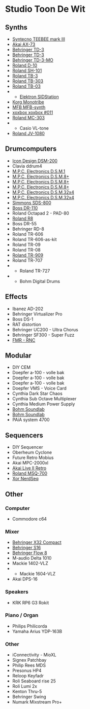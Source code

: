 # Studio Toon De Wit

## Synths

- [Syntecno TEEBEE mark III](https://reverb.com/item/29354798-syntecno-teebee-mark-iii)
- [Akai AX-73](https://www.vintagesynth.com/akai/ax73.php)
- [Behringer TD-3](https://www.behringer.com/product.html?modelCode=P0DTD)
- [Behringer TD-3](https://www.behringer.com/product.html?modelCode=P0DTD)
- [Behringer TD-3-MO](https://www.behringer.com/behringer/product?modelCode=P0EYF)
- [Roland D-10](https://reverb.com/p/roland-d-10-61-key-multi-timbral-linear-synthesizer)
- [Roland SH-101](https://reverb.com/p/roland-sh-101)
- [Roland TB-3](https://www.roland.com/global/products/tb-3/)
- [Roland TB-303](https://en.wikipedia.org/wiki/Roland_TB-303)
- [Roland TB-03](https://www.musicstore.com/nl_NL/EUR/Roland-TB-03/art-SYN0005565-000)
- * [Elektron SIDStation](https://reverb.com/item/48903141-elektron-sidstation)
- [Korg Monotribe](https://reverb.com/p/korg-monotribe)
- [MFB	MFB-synth](https://www.amazona.de/test-mfb-synth-synth-lite/)
- [xoxbox xoxbox #011](http://ladyada.net/make/x0xb0x/)
- [Roland MC-303](https://www.roland.com/global/products/mc-303/)
- * Casio	VL-tone
- [Roland JV-1080](https://www.roland.com/nl/products/jv-1080/)

## Drumcomputers
- [Icon Design DSM-200](https://spheremusic.com/Bargaindtl.asp?Item=4902)
- Clavia ddrum4
- [M.P.C. Electronics D.S.M.1](https://reverb.com/item/1597969-m-p-c-electronics-dsm-1-2-dsm-2-1970)
- [M.P.C. Electronics D.S.M.8+](https://www.muzines.co.uk/articles/modular-synthesis/8033?theme=2)
- [M.P.C. Electronics D.S.M.8+](https://www.muzines.co.uk/articles/modular-synthesis/8033?theme=2)
- [M.P.C. Electronics D.S.M.8+](https://www.muzines.co.uk/articles/modular-synthesis/8033?theme=2)
- [M.P.C. Electronics D.S.M.32x4](https://www.muzines.co.uk/articles/mpc-dsm32-electronic-drum-system/9008)
- [M.P.C. Electronics D.S.M.32x4](https://www.muzines.co.uk/articles/mpc-dsm32-electronic-drum-system/9008)
- [Simmons SDS-800](https://www.simmonsmuseum.com/?area=devices&view=details&id=17)
- [Boss DR-110](https://en.wikipedia.org/wiki/Boss_Doctor_Rhythm_DR-110)
- Roland Octapad 2 - PAD-80
- [Roland R8](https://en.wikipedia.org/wiki/Roland_R-8)
- Boss DR-55
- Behringer RD-8
- Roland TR-606
- Roland TR-606-as-kit
- Roland TR-09
- Roland TR-08
- [Roland TR-909](https://nl.wikipedia.org/wiki/Roland_TR-909)
- Roland TR-707
- * Roland TR-727
- * Bohm Digital Drums

## Effects
- Ibanez AD-202
- Behringer Virtualizer Pro
- Boss DS-1
- RAT distortion
- Behringer UC200 - Ultra Chorus
- Behringer SF300 - Super Fuzz
- [FMR - RNC](https://www.fmraudio.com/rnc.html)

## Modular
- DIY CEM
- Doepfer a-100 - volle bak
- Doepfer a-100 - volle bak
- Doepfer a-100 - volle bak
- Doepfer VMS - Voice Card
- Cynthia Dark Star Chaos
- Cynthia Sub Octave Multiplexer
- Cynthia Medium Power Supply
- [Bohm Soundlab](https://www.synthforbreakfast.nl/bohm-soundlab/)
- [Bohm Soundlab](https://www.synthforbreakfast.nl/bohm-soundlab/)
- PAiA system 4700

## Sequencers
- DIY	Sequencer
- Oberheum Cyclone
- Future Retro Mobius
- Akai MPC-2000xl
- [Akai Live II Retro](https://reverb.com/p/akai-mpc-live-ii-standalone-sampler-slash-sequencer-retro-edition)
- [Roland MSQ-700](https://reverb.com/item/62135826-roland-msq-700-the-juno-60-sequencer-1984)
- [Xor NerdSeq](https://xor-electronics.com/nerdseq/)

## Other
### Computer
- Commodore	c64

### Mixer
- [Behringer X32 Compact](https://www.behringer.com/behringer/product?modelCode=0603-AAB)
- [Behringer S16](https://www.behringer.com/product.html?modelCode=0606-ABC)
- [Behringer Flow 8](https://www.behringer.com/behringer/product?modelCode=0603-AEW)
- M-audio Delta 1010
- Mackie 1402-VLZ
- * Mackie 1604-VLZ
- Akai DPS-16

### Speakers
- KRK	RP6 G3 Rokit

### Piano / Organ
- Philips Philicorda
- Yamaha Arius YDP-163B

### Other
- iConnectivity - MioXL
- Signex Patchbay
- Philip Rees MDS
- Presonus HP4
- Reloop Keyfadr
- Roli Seaboard rise 25
- Roli Lumi 2x
- Kenton Thru-5
- Behringer Swing
- Numark Mixstream Pro+

